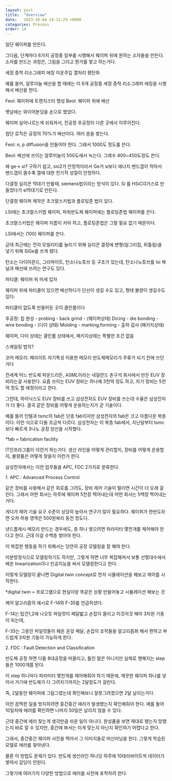 ```yaml
---
layout: post
title:  "Overview"
date:   2023-10-04 19:31:29 +0900
categories: Process
order: 14
---
```


일단 웨이퍼를 만든다.

그다음, 단계마다 6가지 공정중 일부를 시행해서 웨이퍼 위에 원하는 소자들을 만든다.
소자를 만드는 과정은, 그림을 그리고 뭔가를 쌓고 하는거다.

세정
증착
리소그래피
에칭
이온주입 열처리
평탄화

예를 들어, 알루미늄 배선을 할 때에는 이 6개 공정중 세정 증착 리소그래피 에칭을 시행해서 배선을 한다.


Feol: 웨이퍼에 트랜지스터 형성
Beol: 웨이퍼 위에 배선

옛날에는 와이어본딩을 손으로 했었다.

웨이퍼 실어나르는게 쉬워져서, 전공정 후공정이 다른 곳에서 이루어진다.





첨단 로직은 공정의 70%가 배선이다.
여러 층을 쌓는다.

Feol: n, p diffusion을 만들어야 한다.
그래서 1000도 정도를 쓴다.

Beol: 배선에 쓰이는 알루미늄이 500도에서 녹는다.
그래수 400~450도정도 쓴다.

왜 ge-> si? 구하기 쉽고, sio2가 안정적이라서
Ge가 si보다 에너지 밴드갭이 작아서
밴드갭이 클수록 열에 대한 전기적 성질이 안정하다.

다결정 실리콘 막대기 만들때, siemens법이라는 방식이 있다.
Si 를 HSiCl3가스로 만들었다가 si막대기로 만든다.

단결정 웨이퍼 제작은 초크랄스키법과 플로팅존 법이 있다.

LSI에는 초크랄스키법 웨이퍼, 파워반도체 웨이퍼에는 플로팅존법 웨이퍼를 쓴다.

초크랄스키법은 웨이퍼 지름이 커야 하고, 플로팅존법은 그럴 필요 없기 때문이다.

LSI에서는 (100) 웨이퍼를 쓴다.

귿데 최근에는 전자 모빌리티를 늘리기 위해 실리콘 결정에 변형(일그러짐, 뒤틀림)을 넣기 위해 SiGe를 쓰게 됐다.

탄소는 다이아몬드, 그라파이트, 탄소나노튜브 등 구조가 있는데, 탄소나노튜브를 lsi 채널과 배선에 쓰려는 연구도 있다.

파티클: 웨이퍼 위 미세 입자

웨이퍼 위에 파티클이 있으면 배선하다가 단선이 생길 수도 있고, 형태 불량이 생길수도 있다.

파티클이 없도록 만들어둔 곳이 클린룸이다


후공정:
칩 완성 - probing - back grind - (웨이퍼상태)
Dicing - die bonding - wire bonding - (다이 상태)
Molding - marking,forming - 출하 검사 (패키지상태)

웨이퍼, 다이 상태는 클린룸 상태에서, 패키지상태는 특별한 조건 없음

스케일링 법칙?

코어 메모리: 페라이트 자기특성 이용한 메모리
반도체메모리가 주류가 되기 전에 쓰던거다

전세계 어느 반도체 파운드리든, ASML이라는 네덜란드 촌구석 회사에서 만든 EUV 장비라는걸 사용한다.
요즘 쓰이는 EUV 장비는 하나에 3천억 정도 하고,
차기 장비는 5천억 정도 할 예정이라고 한다.

그런데, 하이닉스도 EUV 장비를 쓰고 삼성전자도 EUV 장비를 쓰는데 수율은 삼성전자가 더 좋다. 결국 같은 장비를 어떻게 운용하는지가 곧 기술이다.

예를 들어 인텔과 tsmc의 fab은 단층 fab이지만
삼성전자의 fab은 크고 아름다운 복층이다.
이런 식으로 다들 조금씩 다르다.
삼성전자는 이 복층 fab에서, 지난달부터 tsmc보다 빠르게 3나노 공정 양산을 시작했다.

*fab = fabrication facility

IT인프라그룹이 이런거 하는거다. 생산 라인을 어떻게 관리할지, 장비를 어떻게 운용할지, 불량품은 어떻게 찾을지 이런거 한다.

삼성전자에서는 이런 업무들을 APC, FDC 2가지로 분류한다.

1\. APC : Advanced Process Control

같은 장비를 사용해서 같은 회로를 그려도,
장비 제어 기술이 딸리면 시간이 더 오래 걸린다.
그래서 어떤 회사는 하루에 웨이퍼 5천장 찍어내는데 어떤 회사는 5백장 찍어내는거다.

게다가 제어 기술 요구 수준이 상당히 높아서 연구가 많이 필요하다.
웨이퍼가 한반도라면 오차 허용 영역은 500원짜리 동전 정도다.

낸드플래시 메모리 만드는 경우에도, 층 하나 쌓으려면 파라미터 몇천개를 제어해야 한다고 한다. 근데 이걸 수백층 쌓아야 한다.

이 복잡한 행동을 하기 위해서는 당연히 공정 모델링을 잘 해야 한다.

미분방정식으로 모델링하기도 하지만,
그렇게 하면 너무 복잡해져서 보통 선형대수에서 배운 linearization이나 인공지능을 써서 모델링한다고 한다.

이렇게 모델링이 끝나면 Digital twin concept로 먼저 시뮬레이션을 해보고 제어를 시작한다.

*digital twin = 프로그램으로 현실이랑 똑같은 상황 만들어놓고 시뮬레이션 해보는 것

제어 알고리즘의 예시로 F-14와 F-35를 언급하셨다.

F-14는 탑건1,2에 나오듯 파일럿이 페달밟고 손잡이 올리고 이것저것 해야 3차원 기동이 되는데,

F-35는 그동안 파일럿들이 해온 온갖 페달, 손잡이 조작들을 알고리즘화 해서 편하고 부드럽게 3차원 기동이 가능하게 한다.

2\. FDC : Fault Detection and Classification

반도체 공정 하면 다들 8대공정을 떠올리고, 틀린 말은 아니지만 실제로 행해지는 step들은 1000개쯤 된다.

이 step 하나마다 파라미터 몇천개를 제어해줘야 하기 때문에,
깨끗한 웨이퍼 하나를 넣어서 거기에 반도체가 다 그려지기까지는 2달정도가 걸린다.

즉, 2달동안 웨이퍼에 그림그렸는데 확인해보니 잘못그려졌으면 2달 날리는거다.

이런 끔찍한 일을 방지하려면 중간중간 에러가 발생했는지 확인해줘야 한다. 예를 들어 10일차에 에러를 확인하면 나머지 50일은 날리지 않을 수 있다.

근데 중간에 에러 찾는게 생각만큼 쉬운 일이 아니다.
완성품을 보면 제대로 됐는지 망했는지 바로 알 수 있지만,
중간에 봐서는 이게 맞는지 아닌지 확인하기 어렵다고 한다.

그래서, 중간중간 웨이퍼 사진을 찍어서 그 이미지들로 머신러닝을 한다. 그렇게 학습된 모델로 에러를 찾아낸다.

물론 이 방법도 문제가 있다. 반도체 생산라인 하나당 하루에 10테라바이트씩 데이터가 쌓여서 감당이 안된다.

그렇기에 여러가지 다양한 방법으로 에러를 사전에 포착하려 한다.